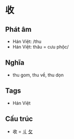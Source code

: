 # 收

## Phát âm
* Hán Việt: /thu
* Hán Việt: thâu = cưu phộc/

## Nghĩa
* thu gom, thu về, thu dọn

## Tags
* Hán Việt

## Cấu trúc
* 收 = [丩](丩.md) [攵](攵.md)

<script>window.HANZI_FIELD='收';</script>